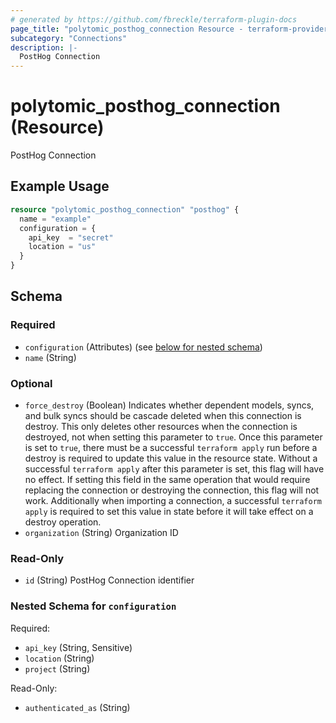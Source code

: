 ```yaml
---
# generated by https://github.com/fbreckle/terraform-plugin-docs
page_title: "polytomic_posthog_connection Resource - terraform-provider-polytomic"
subcategory: "Connections"
description: |-
  PostHog Connection
---
```


# polytomic_posthog_connection (Resource)

PostHog Connection

## Example Usage

```terraform
resource "polytomic_posthog_connection" "posthog" {
  name = "example"
  configuration = {
    api_key  = "secret"
    location = "us"
  }
}
```

<!-- schema generated by tfplugindocs -->
## Schema

### Required

- `configuration` (Attributes) (see [below for nested schema](#nestedatt--configuration))
- `name` (String)

### Optional

- `force_destroy` (Boolean) Indicates whether dependent models, syncs, and bulk syncs should be cascade deleted when this connection is destroy. This only deletes other resources when the connection is destroyed, not when setting this parameter to `true`. Once this parameter is set to `true`, there must be a successful `terraform apply` run before a destroy is required to update this value in the resource state. Without a successful `terraform apply` after this parameter is set, this flag will have no effect. If setting this field in the same operation that would require replacing the connection or destroying the connection, this flag will not work. Additionally when importing a connection, a successful `terraform apply` is required to set this value in state before it will take effect on a destroy operation.
- `organization` (String) Organization ID

### Read-Only

- `id` (String) PostHog Connection identifier

<a id="nestedatt--configuration"></a>
### Nested Schema for `configuration`

Required:

- `api_key` (String, Sensitive)
- `location` (String)
- `project` (String)

Read-Only:

- `authenticated_as` (String)


